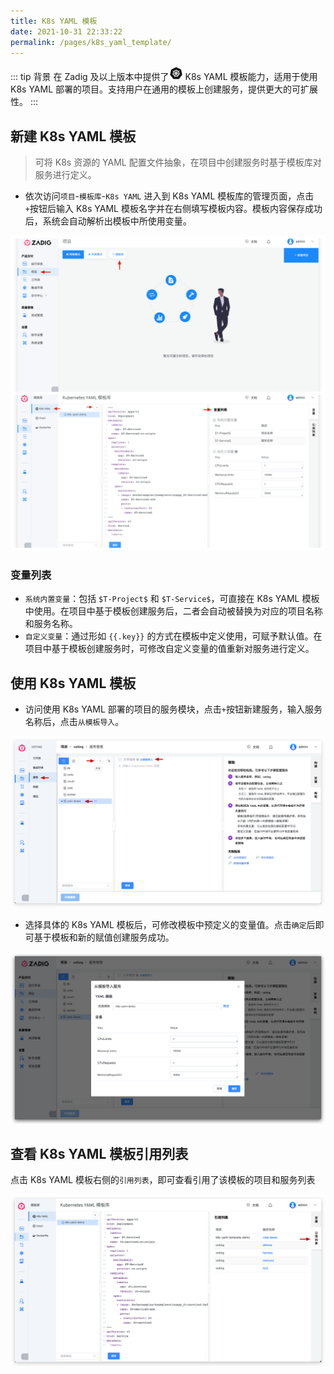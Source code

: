 ```yaml
---
title: K8s YAML 模板
date: 2021-10-31 22:33:22
permalink: /pages/k8s_yaml_template/
---
```


::: tip 背景
在 Zadig <Badge text="v1.6.0"/> 及以上版本中提供了<img style="width:22px; height:22px" src="./_images/k8s.svg"></img> K8s YAML 模板能力，适用于使用 K8s YAML 部署的项目。支持用户在通用的模板上创建服务，提供更大的可扩展性。
:::

## 新建 K8s YAML 模板

> 可将 K8s 资源的 YAML 配置文件抽象，在项目中创建服务时基于模板库对服务进行定义。

- 依次访问`项目`-`模板库`-`K8s YAML` 进入到 K8s YAML 模板库的管理页面，点击`+`按钮后输入 K8s YAML 模板名字并在右侧填写模板内容。模板内容保存成功后，系统会自动解析出模板中所使用变量。

![创建 K8s YAML 模板](./_images/create_k8s_yaml_template.png)

### 变量列表

- `系统内置变量`：包括 `$T-Project$` 和 `$T-Service$`，可直接在 K8s YAML 模板中使用。在项目中基于模板创建服务后，二者会自动被替换为对应的项目名称和服务名称。
- `自定义变量`：通过形如 <span v-pre>`{{.key}}`</span> 的方式在模板中定义使用，可赋予默认值。在项目中基于模板创建服务时，可修改自定义变量的值重新对服务进行定义。

## 使用 K8s YAML 模板

- 访问使用 K8s YAML 部署的项目的服务模块，点击`+`按钮新建服务，输入服务名称后，点击`从模板导入`。

![使用 K8s YAML 模板](./_images/use_k8s_taml_template_1.png)

- 选择具体的 K8s YAML 模板后，可修改模板中预定义的变量值。点击`确定`后即可基于模板和新的赋值创建服务成功。

![使用 K8s YAML 模板](./_images/use_k8s_taml_template_2.png)

## 查看 K8s YAML 模板引用列表

点击 K8s YAML 模板右侧的`引用列表`，即可查看引用了该模板的项目和服务列表

![查看 K8s YAML 模板引用列表](./_images/show_k8s_yaml_template_ref.png)
